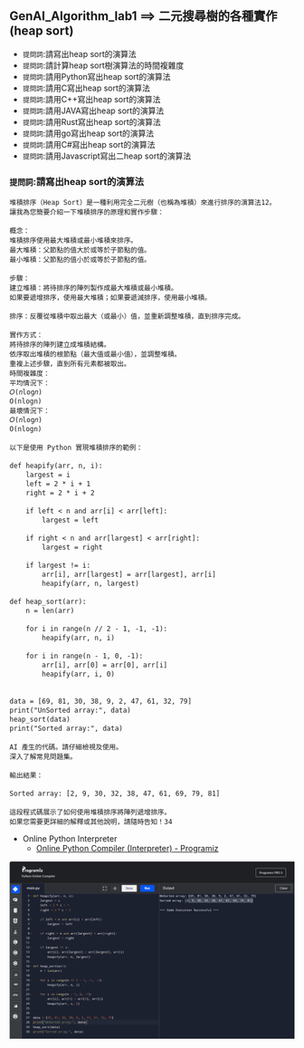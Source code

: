 ## GenAI_Algorithm_lab1 ==> 二元搜尋樹的各種實作(heap sort)
- `提問詞`:請寫出heap sort的演算法
- `提問詞`:請計算heap sort樹演算法的時間複雜度
- `提問詞`:請用Python寫出heap sort的演算法
- `提問詞`:請用C寫出heap sort的演算法
- `提問詞`:請用C++寫出heap sort的演算法
- `提問詞`:請用JAVA寫出heap sort的演算法
- `提問詞`:請用Rust寫出heap sort的演算法
- `提問詞`:請用go寫出heap sort的演算法
- `提問詞`:請用C#寫出heap sort的演算法
- `提問詞`:請用Javascript寫出二heap sort的演算法


### `提問詞`:請寫出heap sort的演算法
```
堆積排序（Heap Sort）是一種利用完全二元樹（也稱為堆積）來進行排序的演算法12。
讓我為您簡要介紹一下堆積排序的原理和實作步驟：

概念：
堆積排序使用最大堆積或最小堆積來排序。
最大堆積：父節點的值大於或等於子節點的值。
最小堆積：父節點的值小於或等於子節點的值。

步驟：
建立堆積：將待排序的陣列製作成最大堆積或最小堆積。
如果要遞增排序，使用最大堆積；如果要遞減排序，使用最小堆積。

排序：反覆從堆積中取出最大（或最小）值，並重新調整堆積，直到排序完成。

實作方式：
將待排序的陣列建立成堆積結構。
依序取出堆積的根節點（最大值或最小值），並調整堆積。
重複上述步驟，直到所有元素都被取出。
時間複雜度：
平均情況下：
𝑂(𝑛log𝑛)
O(nlogn)
最壞情況下：
𝑂(𝑛log𝑛)
O(nlogn)

以下是使用 Python 實現堆積排序的範例：

def heapify(arr, n, i):
    largest = i
    left = 2 * i + 1
    right = 2 * i + 2

    if left < n and arr[i] < arr[left]:
        largest = left

    if right < n and arr[largest] < arr[right]:
        largest = right

    if largest != i:
        arr[i], arr[largest] = arr[largest], arr[i]
        heapify(arr, n, largest)

def heap_sort(arr):
    n = len(arr)

    for i in range(n // 2 - 1, -1, -1):
        heapify(arr, n, i)

    for i in range(n - 1, 0, -1):
        arr[i], arr[0] = arr[0], arr[i]
        heapify(arr, i, 0)


data = [69, 81, 30, 38, 9, 2, 47, 61, 32, 79]
print("UnSorted array:", data)
heap_sort(data)
print("Sorted array:", data)

AI 產生的代碼。請仔細檢視及使用。
深入了解常見問題集。

輸出結果：

Sorted array: [2, 9, 30, 32, 38, 47, 61, 69, 79, 81]

這段程式碼展示了如何使用堆積排序將陣列遞增排序。
如果您需要更詳細的解釋或其他說明，請隨時告知！34
```
- Online Python Interpreter
  - [Online Python Compiler (Interpreter) - Programiz](https://www.programiz.com/python-programming/online-compiler/)
 
![labs_1_1.png](../pics/labs_1_1.png)
